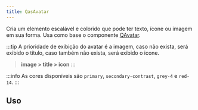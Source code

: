 ```yaml
---
title: QasAvatar
---
```


Cria um elemento escalável e colorido que pode ter texto, ícone ou imagem em sua forma. Usa como base o componente [QAvatar](https://quasar.dev/vue-components/avatar#introduction).

<doc-api file="avatar/QasAvatar" name="QasAvatar" />

:::tip
A prioridade de exibição do avatar é a imagem, caso não exista, será exibido o título, caso também não exista, será exibido o icone.
> **image > title > icon**
:::

:::info
As cores disponíveis são `primary`, `secondary-contrast`, `grey-4` e `red-14`.
:::

## Uso

<doc-example file="QasAvatar/Basic" title="Variações de cores" />
<doc-example file="QasAvatar/Image" title="Com imagem" />
<doc-example file="QasAvatar/Title" title="Com título" />
<doc-example file="QasAvatar/Icon" title="Com icone" />
